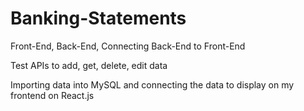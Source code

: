 # Banking-Statements
Front-End, Back-End, Connecting Back-End to Front-End

Test APIs to add, get, delete, edit data

Importing data into MySQL and connecting the data to display on my frontend on React.js

